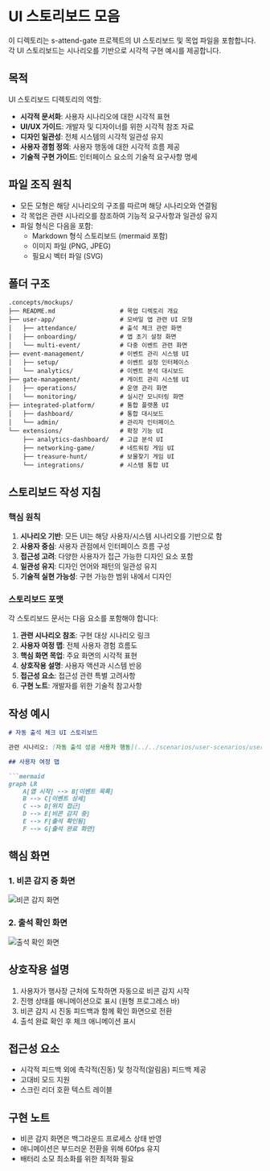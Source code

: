 # UI 스토리보드 모음

이 디렉토리는 s-attend-gate 프로젝트의 UI 스토리보드 및 목업 파일을 포함합니다. 각 UI 스토리보드는 시나리오를 기반으로 시각적 구현 예시를 제공합니다.

## 목적

UI 스토리보드 디렉토리의 역할:
- **시각적 문서화**: 사용자 시나리오에 대한 시각적 표현
- **UI/UX 가이드**: 개발자 및 디자이너를 위한 시각적 참조 자료
- **디자인 일관성**: 전체 시스템의 시각적 일관성 유지
- **사용자 경험 정의**: 사용자 행동에 대한 시각적 흐름 제공
- **기술적 구현 가이드**: 인터페이스 요소의 기술적 요구사항 명세

## 파일 조직 원칙
- 모든 모형은 해당 시나리오의 구조를 따르며 해당 시나리오와 연결됨
- 각 목업은 관련 시나리오를 참조하여 기능적 요구사항과 일관성 유지
- 파일 형식은 다음을 포함: 
  - Markdown 형식 스토리보드 (mermaid 포함)
  - 이미지 파일 (PNG, JPEG)
  - 필요시 벡터 파일 (SVG)

## 폴더 구조
```
.concepts/mockups/
├── README.md                  # 목업 디렉토리 개요
├── user-app/                  # 모바일 앱 관련 UI 모형
│   ├── attendance/            # 출석 체크 관련 화면
│   ├── onboarding/            # 앱 초기 설정 화면
│   └── multi-event/           # 다중 이벤트 관련 화면
├── event-management/          # 이벤트 관리 시스템 UI
│   ├── setup/                 # 이벤트 설정 인터페이스
│   └── analytics/             # 이벤트 분석 대시보드
├── gate-management/           # 게이트 관리 시스템 UI
│   ├── operations/            # 운영 관리 화면
│   └── monitoring/            # 실시간 모니터링 화면
├── integrated-platform/       # 통합 플랫폼 UI
│   ├── dashboard/             # 통합 대시보드
│   └── admin/                 # 관리자 인터페이스
└── extensions/                # 확장 기능 UI
    ├── analytics-dashboard/   # 고급 분석 UI
    ├── networking-game/       # 네트워킹 게임 UI
    ├── treasure-hunt/         # 보물찾기 게임 UI
    └── integrations/          # 시스템 통합 UI
```

## 스토리보드 작성 지침

### 핵심 원칙
1. **시나리오 기반**: 모든 UI는 해당 사용자/시스템 시나리오를 기반으로 함
2. **사용자 중심**: 사용자 관점에서 인터페이스 흐름 구성
3. **접근성 고려**: 다양한 사용자가 접근 가능한 디자인 요소 포함
4. **일관성 유지**: 디자인 언어와 패턴의 일관성 유지
5. **기술적 실현 가능성**: 구현 가능한 범위 내에서 디자인

### 스토리보드 포맷
각 스토리보드 문서는 다음 요소를 포함해야 합니다:

1. **관련 시나리오 참조**: 구현 대상 시나리오 링크
2. **사용자 여정 맵**: 전체 사용자 경험 흐름도
3. **핵심 화면 목업**: 주요 화면의 시각적 표현
4. **상호작용 설명**: 사용자 액션과 시스템 반응
5. **접근성 요소**: 접근성 관련 특별 고려사항
6. **구현 노트**: 개발자를 위한 기술적 참고사항

## 작성 예시

```markdown
# 자동 출석 체크 UI 스토리보드

관련 시나리오: [자동 출석 성공 사용자 행동](../../scenarios/user-scenarios/user-app/attendance-scenarios.md)

## 사용자 여정 맵

```mermaid
graph LR
    A[앱 시작] --> B[이벤트 목록]
    B --> C[이벤트 상세]
    C --> D[위치 접근]
    D --> E[비콘 감지 중]
    E --> F[출석 확인됨]
    F --> G[출석 완료 화면]
```

## 핵심 화면

### 1. 비콘 감지 중 화면
![비콘 감지 화면](./images/beacon-detecting.png)

### 2. 출석 확인 화면
![출석 확인 화면](./images/attendance-confirmed.png)

## 상호작용 설명

1. 사용자가 행사장 근처에 도착하면 자동으로 비콘 감지 시작
2. 진행 상태를 애니메이션으로 표시 (원형 프로그레스 바)
3. 비콘 감지 시 진동 피드백과 함께 확인 화면으로 전환
4. 출석 완료 확인 후 체크 애니메이션 표시

## 접근성 요소
- 시각적 피드백 외에 촉각적(진동) 및 청각적(알림음) 피드백 제공
- 고대비 모드 지원
- 스크린 리더 호환 텍스트 레이블

## 구현 노트
- 비콘 감지 화면은 백그라운드 프로세스 상태 반영
- 애니메이션은 부드러운 전환을 위해 60fps 유지
- 배터리 소모 최소화를 위한 최적화 필요
```
